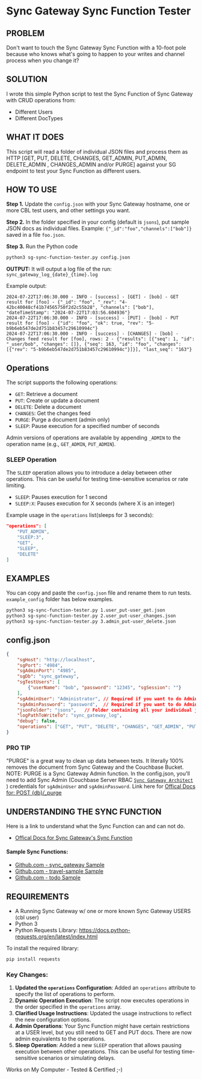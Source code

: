 # Sync Gateway Sync Function Tester

## PROBLEM

Don't want to touch the Sync Gateway Sync Function with a 10-foot pole because who knows what's going to happen to your writes and channel process when you change it?

## SOLUTION

I wrote this simple Python script to test the Sync Function of Sync Gateway with CRUD operations from:
- Different Users
- Different DocTypes

## WHAT IT DOES

This script will read a folder of individual JSON files and process them as HTTP [GET, PUT, DELETE, CHANGES, GET_ADMIN, PUT_ADMIN, DELETE_ADMIN , CHANGES_ADMIN and/or PURGE] against your SG endpoint to test your Sync Function as different users.

## HOW TO USE

**Step 1.** Update the `config.json` with your Sync Gateway hostname, one or more CBL test users, and other settings you want.

**Step 2.** In the folder specified in your config (default is `jsons`), put sample JSON docs as individual files. Example: `{"_id":"foo","channels":["bob"]}` saved in a file `foo.json`.  

**Step 3.** Run the Python code 

```sh
python3 sg-sync-function-tester.py config.json
```

**OUTPUT:** It will output a log file of the run: `sync_gateway_log_{date}_{time}.log`

Example output:
```
2024-07-22T17:06:30.000 - INFO - [success] - [GET] - [bob] - GET result for [foo] - {"_id": "foo", "_rev": "4-42bc40048cf41b74565750f2d2c55b28", "channels": ["bob"], "dateTimeStamp": "2024-07-22T17:03:56.604936"}
2024-07-22T17:06:30.000 - INFO - [success] - [PUT] - [bob] - PUT result for [foo] - {"id": "foo", "ok": true, "rev": "5-b9b6eb547de2d751b83457c29610994c"}
2024-07-22T17:06:30.000 - INFO - [success] - [CHANGES] - [bob] - Changes feed result for [foo], rows: 2 - {"results": [{"seq": 1, "id": "_user/bob", "changes": []}, {"seq": 163, "id": "foo", "changes": [{"rev": "5-b9b6eb547de2d751b83457c29610994c"}]}], "last_seq": "163"}

```

## Operations

The script supports the following operations:

- `GET`: Retrieve a document
- `PUT`: Create or update a document
- `DELETE`: Delete a document
- `CHANGES`: Get the changes feed
- `PURGE`: Purge a document (admin only)
- `SLEEP`: Pause execution for a specified number of seconds

Admin versions of operations are available by appending `_ADMIN` to the operation name (e.g., `GET_ADMIN`, `PUT_ADMIN`).

### SLEEP Operation

The `SLEEP` operation allows you to introduce a delay between other operations. This can be useful for testing time-sensitive scenarios or rate limiting.

- `SLEEP`: Pauses execution for 1 second
- `SLEEP:X`: Pauses execution for X seconds (where X is an integer)

Example usage in the `operations` list(sleeps for 3 seconds):

```json
"operations": [
    "PUT_ADMIN",
    "SLEEP:3",
    "GET",
    "SLEEP",
    "DELETE"
]
```


## EXAMPLES

You can copy and paste the `config.json` file and rename them to run tests. `example_config` folder has below examples.

```sh
python3 sg-sync-function-tester.py 1.user_put-user_get.json
python3 sg-sync-function-tester.py 2.user_put-user_changes.json
python3 sg-sync-function-tester.py 3.admin_put-user_delete.json
```

## config.json

```json
{
    "sgHost": "http://localhost",
    "sgPort": "4984",
    "sgAdminPort": "4985",
    "sgDb": "sync_gateway",
    "sgTestUsers": [
        {"userName": "bob", "password": "12345", "sgSession": ""}
    ],
    "sgAdminUser": "Administrator", // Required if you want to do Admin Operations
    "sgAdminPassword": "password",  // Required if you want to do Admin Operations
    "jsonFolder": "jsons",   // Folder containing all your individual json files
    "logPathToWriteTo": "sync_gateway_log",
    "debug": false,
    "operations": ["GET", "PUT", "DELETE", "CHANGES", "GET_ADMIN", "PUT_ADMIN", "DELETE_ADMIN", "CHANGES_ADMIN","SLEEP:3","PURGE"]  // Specify the order of operations and/or indivdual operations
}
```

### **PRO TIP**
"PURGE" is a great way to clean up data between tests. It literally 100% removes the document from Sync Gateway and the Couchbase Bucket. NOTE: PURGE is a Sync Gateway Admin function. In the config.json, you'll need to add Sync Admin (Couchbase Server RBAC [`Sync Gateway Architect`](https://docs.couchbase.com/server/current/learn/security/roles.html#sync-gateway-configurator) ) credentials for `sgAdminUser` and `sgAdminPassword`. Link here for [Offical Docs for: POST {db}/_purge](https://docs.couchbase.com/sync-gateway/current/rest-api-admin.html#/Document/post_keyspace__purge)


## UNDERSTANDING THE SYNC FUNCTION
Here is a link to understand what the Sync Function can and can not do.
- [Offical Docs for Sync Gateway's Sync Function](https://docs.couchbase.com/sync-gateway/current/sync-function.html#ex-sync-function)

#### Sample Sync Functions:
- [Github.com - sync_gateway Sample](https://github.com/couchbase/sync_gateway/blob/main/examples/database_config/sync-function.json)
- [Github.com - travel-sample Sample](https://github.com/couchbaselabs/mobile-travel-sample/blob/master/sync-gateway-config-travelsample-docker.json#L65)
- [Github.com - todo Sample](https://github.com/couchbaselabs/mobile-training-todo/blob/release/helium/docker/sg-setup/config/sync-function.json#L7)

## REQUIREMENTS 
- A Running Sync Gateway w/ one or more known Sync Gateway USERS (cbl user)
- Python 3
- Python Requests Library: https://docs.python-requests.org/en/latest/index.html

To install the required library:
```sh
pip install requests
```

### Key Changes:
1. **Updated the `operations` Configuration**: Added an `operations` attribute to specify the list of operations to perform.
2. **Dynamic Operation Execution**: The script now executes operations in the order specified in the `operations` array.
3. **Clarified Usage Instructions**: Updated the usage instructions to reflect the new configuration options.
4. **Admin Operations**: Your Sync Function might have certain restrictions at a USER level, but you still need to GET and PUT docs. There are now admin equivalents to the operations.
5. **Sleep Operation**: Added a new `SLEEP` operation that allows pausing execution between other operations. This can be useful for testing time-sensitive scenarios or simulating delays.


Works on My Computer - Tested & Certified ;-)